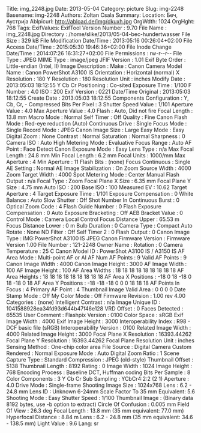 Title: img_2248.jpg
Date: 2013-05-04
Category: picture
Slug: img-2248
Basename: img-2248
Authors: Zoltan Csala
Summary:
Location: Беч, Аустрија
Ablpicurl: http://abload.de/img/dkuxh.jpg
OrgWdth: 1024
OrgHght: 768
Tags:
ExifValues: ExifTool Version Number : 9.70
            File Name : img_2248.jpg
            Directory : /home/slike/2013/05-04-bec-hundertwasser
            File Size : 329 kB
            File Modification Date/Time : 2013:05:16 00:26:04+02:00
            File Access Date/Time : 2015:05:30 19:46:36+02:00
            File Inode Change Date/Time : 2014:07:26 16:31:27+02:00
            File Permissions : rw-r--r--
            File Type : JPEG
            MIME Type : image/jpeg
            JFIF Version : 1.01
            Exif Byte Order : Little-endian (Intel, II)
            Image Description :
            Make : Canon
            Camera Model Name : Canon PowerShot A3100 IS
            Orientation : Horizontal (normal)
            X Resolution : 180
            Y Resolution : 180
            Resolution Unit : inches
            Modify Date : 2013:05:03 18:12:55
            Y Cb Cr Positioning : Co-sited
            Exposure Time : 1/100
            F Number : 4.0
            ISO : 200
            Exif Version : 0221
            Date/Time Original : 2013:05:03 18:12:55
            Create Date : 2013:05:03 18:12:55
            Components Configuration : Y, Cb, Cr, -
            Compressed Bits Per Pixel : 3
            Shutter Speed Value : 1/101
            Aperture Value : 4.0
            Max Aperture Value : 4.0
            Flash : Auto, Did not fire
            Focal Length : 13.8 mm
            Macro Mode : Normal
            Self Timer : Off
            Quality : Fine
            Canon Flash Mode : Red-eye reduction (Auto)
            Continuous Drive : Single
            Focus Mode : Single
            Record Mode : JPEG
            Canon Image Size : Large
            Easy Mode : Easy
            Digital Zoom : None
            Contrast : Normal
            Saturation : Normal
            Sharpness : 0
            Camera ISO : Auto High
            Metering Mode : Evaluative
            Focus Range : Auto
            AF Point : Face Detect
            Canon Exposure Mode : Easy
            Lens Type : n/a
            Max Focal Length : 24.8 mm
            Min Focal Length : 6.2 mm
            Focal Units : 1000/mm
            Max Aperture : 4
            Min Aperture : 11
            Flash Bits : (none)
            Focus Continuous : Single
            AE Setting : Normal AE
            Image Stabilization : On
            Zoom Source Width : 4000
            Zoom Target Width : 4000
            Spot Metering Mode : Center
            Manual Flash Output : n/a
            Focal Type : Zoom
            Focal Plane X Size : 6.35 mm
            Focal Plane Y Size : 4.75 mm
            Auto ISO : 200
            Base ISO : 100
            Measured EV : 10.62
            Target Aperture : 4
            Target Exposure Time : 1/101
            Exposure Compensation : 0
            White Balance : Auto
            Slow Shutter : Off
            Shot Number In Continuous Burst : 0
            Optical Zoom Code : 4
            Flash Guide Number : 0
            Flash Exposure Compensation : 0
            Auto Exposure Bracketing : Off
            AEB Bracket Value : 0
            Control Mode : Camera Local Control
            Focus Distance Upper : 65.53 m
            Focus Distance Lower : 0 m
            Bulb Duration : 0
            Camera Type : Compact
            Auto Rotate : None
            ND Filter : Off
            Self Timer 2 : 0
            Flash Output : 0
            Canon Image Type : IMG:PowerShot A3100 IS JPEG
            Canon Firmware Version : Firmware Version 1.00
            File Number : 121-2248
            Owner Name :
            Rotation : 0
            Camera Temperature : 25 C
            Canon Model ID : PowerShot A3100 IS / A3150 IS
            AF Area Mode : Multi-point AF or AI AF
            Num AF Points : 9
            Valid AF Points : 9
            Canon Image Width : 4000
            Canon Image Height : 3000
            AF Image Width : 100
            AF Image Height : 100
            AF Area Widths : 18 18 18 18 18 18 18 18 18
            AF Area Heights : 18 18 18 18 18 18 18 18 18
            AF Area X Positions : -18 0 18 -18 0 18 -18 0 18
            AF Area Y Positions : -18 -18 -18 0 0 0 18 18 18
            AF Points In Focus : 4
            Primary AF Point : 4
            Thumbnail Image Valid Area : 0 0 0 0
            Date Stamp Mode : Off
            My Color Mode : Off
            Firmware Revision : 1.00 rev 4.00
            Categories : (none)
            Intelligent Contrast : n/a
            Image Unique ID : 1041588928ea34fd93d644b47f46e128
            VRD Offset : 0
            Faces Detected : 65535
            User Comment :
            Flashpix Version : 0100
            Color Space : sRGB
            Exif Image Width : 4000
            Exif Image Height : 3000
            Interoperability Index : R98 - DCF basic file (sRGB)
            Interoperability Version : 0100
            Related Image Width : 4000
            Related Image Height : 3000
            Focal Plane X Resolution : 16393.44262
            Focal Plane Y Resolution : 16393.44262
            Focal Plane Resolution Unit : inches
            Sensing Method : One-chip color area
            File Source : Digital Camera
            Custom Rendered : Normal
            Exposure Mode : Auto
            Digital Zoom Ratio : 1
            Scene Capture Type : Standard
            Compression : JPEG (old-style)
            Thumbnail Offset : 5138
            Thumbnail Length : 8192
            Rating : 0
            Image Width : 1024
            Image Height : 768
            Encoding Process : Baseline DCT, Huffman coding
            Bits Per Sample : 8
            Color Components : 3
            Y Cb Cr Sub Sampling : YCbCr4:2:2 (2 1)
            Aperture : 4.0
            Drive Mode : Single-frame Shooting
            Image Size : 1024x768
            Lens : 6.2 - 24.8 mm
            Lens ID : Unknown 6-24mm
            Scale Factor To 35 mm Equivalent: 5.6
            Shooting Mode : Easy
            Shutter Speed : 1/100
            Thumbnail Image : (Binary data 8192 bytes, use -b option to extract)
            Circle Of Confusion : 0.005 mm
            Field Of View : 26.3 deg
            Focal Length : 13.8 mm (35 mm equivalent: 77.0 mm)
            Hyperfocal Distance : 8.84 m
            Lens : 6.2 - 24.8 mm (35 mm equivalent: 34.6 - 138.5 mm)
            Light Value : 9.6
Lang: sr

